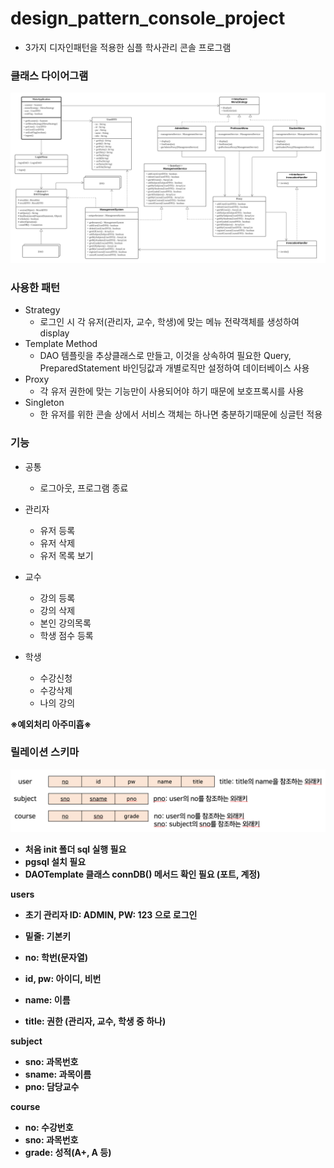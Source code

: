 # design_pattern_console_project
- 3가지 디자인패턴을 적용한 심플 학사관리 콘솔 프로그램



### 클래스 다이어그램

![](./img/SimpleManagementSystemProject.png)





### 사용한 패턴

- Strategy
  - 로그인 시 각 유저(관리자, 교수, 학생)에 맞는 메뉴 전략객체를 생성하여 display
- Template Method
  - DAO 템플릿을 추상클래스로 만들고, 이것을 상속하여 필요한 Query, PreparedStatement 바인딩값과 개별로직만 설정하여 데이터베이스 사용
- Proxy
  - 각 유저 권한에 맞는 기능만이 사용되어야 하기 때문에 보호프록시를 사용
- Singleton
  - 한 유저를 위한 콘솔 상에서 서비스 객체는 하나면 충분하기때문에 싱글턴 적용



### 기능

- 공통
  - 로그아웃, 프로그램 종료

- 관리자
  - 유저 등록
  - 유저 삭제
  - 유저 목록 보기
- 교수
  - 강의 등록
  - 강의 삭제
  - 본인 강의목록
  - 학생 점수 등록
- 학생
  - 수강신청
  - 수강삭제
  - 나의 강의

<b>※예외처리 아주미흡※<b>

### 릴레이션 스키마

![](./img/RelationSchema.png)

- 처음 init 폴더 sql 실행 필요
- pgsql 설치 필요
- DAOTemplate 클래스 connDB() 메서드 확인 필요 (포트, 계정)

<b>users<b>
- 초기 관리자 ID: ADMIN, PW: 123 으로 로그인
  

- 밑줄: 기본키
- no: 학번(문자열)
- id, pw: 아이디, 비번
- name: 이름
- title: 권한 (관리자, 교수, 학생 중 하나)


<b>subject<b>
- sno: 과목번호
- sname: 과목이름
- pno: 담당교수


<b>course<b>
- no: 수강번호
- sno: 과목번호
- grade: 성적(A+, A 등)